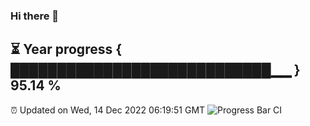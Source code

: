 ### Hi there 👋
⏳ Year progress { ████████████████████████████▁▁ } 95.14 %
---
⏰ Updated on Wed, 14 Dec 2022 06:19:51 GMT
![Progress Bar CI](https://github.com/liununu/liununu/workflows/Progress%20Bar%20CI/badge.svg)
